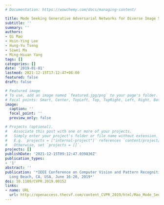```yaml
---
# Documentation: https://wowchemy.com/docs/managing-content/

title: Mode Seeking Generative Adversarial Networks for Diverse Image Synthesis
subtitle: ''
summary: ''
authors:
- Qi Mao
- Hsin-Ying Lee
- Hung-Yu Tseng
- Siwei Ma
- Ming-Hsuan Yang
tags: []
categories: []
date: '2019-01-01'
lastmod: 2021-12-15T17:12:47+08:00
featured: false
draft: false

# Featured image
# To use, add an image named `featured.jpg/png` to your page's folder.
# Focal points: Smart, Center, TopLeft, Top, TopRight, Left, Right, BottomLeft, Bottom, BottomRight.
image:
  caption: ''
  focal_point: ''
  preview_only: false

# Projects (optional).
#   Associate this post with one or more of your projects.
#   Simply enter your project's folder or file name without extension.
#   E.g. `projects = ["internal-project"]` references `content/project/deep-learning/index.md`.
#   Otherwise, set `projects = []`.
projects: []
publishDate: '2021-12-15T09:12:47.039836Z'
publication_types:
- '1'
abstract: ''
publication: '*IEEE Conference on Computer Vision and Pattern Recognition, CVPR 2019,
  Long Beach, CA, USA, June 16-20, 2019*'
doi: 10.1109/CVPR.2019.00152
links:
- name: URL
  url: http://openaccess.thecvf.com/content_CVPR_2019/html/Mao_Mode_Seeking_Generative_Adversarial_Networks_for_Diverse_Image_Synthesis_CVPR_2019_paper.html
---
```

